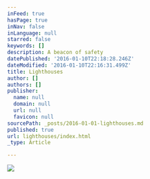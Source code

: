 ```yaml
---
inFeed: true
hasPage: true
inNav: false
inLanguage: null
starred: false
keywords: []
description: A beacon of safety
datePublished: '2016-01-10T22:18:28.246Z'
dateModified: '2016-01-10T22:16:31.499Z'
title: Lighthouses
author: []
authors: []
publisher:
  name: null
  domain: null
  url: null
  favicon: null
sourcePath: _posts/2016-01-01-lighthouses.md
published: true
url: lighthouses/index.html
_type: Article

---
```

![](https://the-grid-user-content.s3-us-west-2.amazonaws.com/213ce3c1-5475-494f-a601-c9d4e021b2b5.jpg)